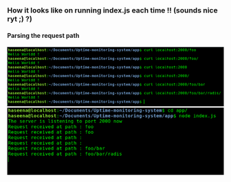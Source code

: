 ### How it looks like on running index.js each time !! (sounds nice ryt ;) ?)


#### Parsing the request path
![](app/img/curl1.png)
![](app/img/listen1.png)
